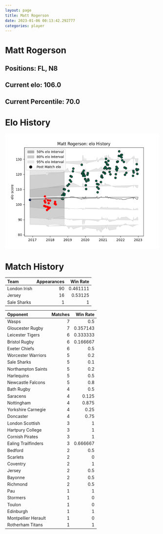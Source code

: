 ```yaml
---  
layout: page  
title: Matt Rogerson  
date: 2023-01-06 00:13:42.292777  
categories: player  
---
```

# Matt Rogerson

## Positions: FL, N8

## Current elo: 106.0

## Current Percentile: 70.0

# Elo History


![elo history](history_MattRogerson.png)
# Match History


| Team         |   Appearances |   Win Rate |
|:-------------|--------------:|-----------:|
| London Irish |            90 |   0.461111 |
| Jersey       |            16 |   0.53125  |
| Sale Sharks  |             1 |   1        |

| Opponent            |   Matches |   Win Rate |
|:--------------------|----------:|-----------:|
| Wasps               |         7 |   0.5      |
| Gloucester Rugby    |         7 |   0.357143 |
| Leicester Tigers    |         6 |   0.333333 |
| Bristol Rugby       |         6 |   0.166667 |
| Exeter Chiefs       |         6 |   0.5      |
| Worcester Warriors  |         5 |   0.2      |
| Sale Sharks         |         5 |   0.1      |
| Northampton Saints  |         5 |   0.2      |
| Harlequins          |         5 |   0.5      |
| Newcastle Falcons   |         5 |   0.8      |
| Bath Rugby          |         4 |   0.5      |
| Saracens            |         4 |   0.125    |
| Nottingham          |         4 |   0.875    |
| Yorkshire Carnegie  |         4 |   0.25     |
| Doncaster           |         4 |   0.75     |
| London Scottish     |         3 |   1        |
| Hartpury College    |         3 |   1        |
| Cornish Pirates     |         3 |   1        |
| Ealing Trailfinders |         3 |   0.666667 |
| Bedford             |         2 |   0.5      |
| Scarlets            |         2 |   0        |
| Coventry            |         2 |   1        |
| Jersey              |         2 |   0.5      |
| Bayonne             |         2 |   0.5      |
| Richmond            |         2 |   0.5      |
| Pau                 |         1 |   1        |
| Stormers            |         1 |   0        |
| Toulon              |         1 |   0        |
| Edinburgh           |         1 |   1        |
| Montpellier Herault |         1 |   0        |
| Rotherham Titans    |         1 |   1        |